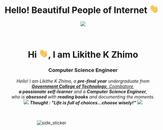 # Hello! Beautiful People of Internet <img src="https://raw.githubusercontent.com/ABSphreak/ABSphreak/master/gifs/Hi.gif" width="30px">

<p align="center">
  <img src="https://s27389.pcdn.co/wp-content/uploads/2019/08/AdobeStock_244675452.jpeg" height="200"/>
</p>
<br>

<h1 align="center">Hi <img src="https://raw.githubusercontent.com/ABSphreak/ABSphreak/master/gifs/Hi.gif" width="30px">, I am Likithe K Zhimo</h1>
<h3 align="center">Computer Science Engineer</h3>

</p>



<p align="center">
  <em>
    Hello! I am Likithe K Zhimo, a <b>pre-final year</b> undergraduate from <a href="https://gct.ac.in/"> <b>Government College of Technology</b>, Coimbatore</a>, <br>
    <b>a passionate self-learner</b>  and a <b>Computer Science Engineer</b>,<br>who is <b>obsessed</b>
    with <b>reading books</b> and documenting the moments.
  </em> 
  <br>
  <img src="https://media.giphy.com/media/gH3LO09IOiZIqePwv9/giphy.gif" width="50" /> <b><i align="center">Thought : "Life is full of choices…choose wisely!”</i></b> <img src="https://media.giphy.com/media/qjqUcgIyRjsl2/giphy.gif" width="60" />
</p>
<br><br>
<img align="right" width=400px height=400px alt="side_sticker" src="https://media.giphy.com/media/TEnXkcsHrP4YedChhA/giphy.gif" />
